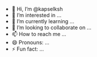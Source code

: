 - 👋 Hi, I’m @kapselksh
- 👀 I’m interested in ...
- 🌱 I’m currently learning ...
- 💞️ I’m looking to collaborate on ...
- 📫 How to reach me ...
- 😄 Pronouns: ...
- ⚡ Fun fact: ...

<!---
kapselksh/kapselksh is a ✨ special ✨ repository because its `README.md` (this file) appears on your GitHub profile.
You can click the Preview link to take a look at your changes.
--->
